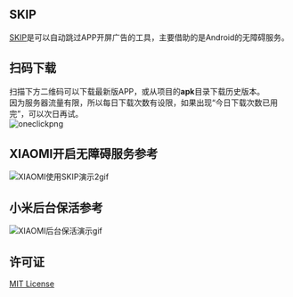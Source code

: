 ## SKIP

[SKIP](https://github.com/GuoXiCheng/SKIP)是可以自动跳过APP开屏广告的工具，主要借助的是Android的无障碍服务。

## 扫码下载

扫描下方二维码可以下载最新版APP，或从项目的**apk**目录下载历史版本。<br />因为服务器流量有限，所以每日下载次数有设限，如果出现“今日下载次数已用完”，可以次日再试。<br />![oneclickpng](https://cdn.nlark.com/yuque/0/2022/png/12979037/1660737846723-597f70c9-0c51-41a7-b084-9c5bbe39dcda.png#clientId=ue0129034-d84b-4&crop=0&crop=0&crop=1&crop=1&from=drop&height=300&id=u6ac75a12&margin=%5Bobject%20Object%5D&name=oneclick.png&originHeight=400&originWidth=400&originalType=binary&ratio=1&rotation=0&showTitle=false&size=2251&status=done&style=stroke&taskId=ua5d659f9-03aa-4be8-8d30-e80191f2492&title=&width=300)

## XIAOMI开启无障碍服务参考

![XIAOMI使用SKIP演示2gif](https://cdn.nlark.com/yuque/0/2022/gif/12979037/1662191686472-b8f7d2dd-5c69-4c8c-b253-d120425e21cc.gif#clientId=uff6987b8-90c4-4&crop=0&crop=0&crop=1&crop=1&from=ui&id=u647621ef&margin=%5Bobject%20Object%5D&name=XIAOMI%E4%BD%BF%E7%94%A8SKIP%E6%BC%94%E7%A4%BA2.gif&originHeight=622&originWidth=280&originalType=binary&ratio=1&rotation=0&showTitle=false&size=376268&status=done&style=stroke&taskId=ue10fac6a-4682-424c-ab9b-512176b7ad0&title=)

## 小米后台保活参考

![XIAOMI后台保活演示gif](https://cdn.nlark.com/yuque/0/2022/gif/12979037/1662188749220-a2dd97d7-d0b8-4ba9-b711-9f6d7aa51148.gif#clientId=u149b4980-b939-4&crop=0&crop=0&crop=1&crop=1&from=ui&id=ufe733817&margin=%5Bobject%20Object%5D&name=XIAOMI%E5%90%8E%E5%8F%B0%E4%BF%9D%E6%B4%BB%E6%BC%94%E7%A4%BA.gif&originHeight=622&originWidth=280&originalType=binary&ratio=1&rotation=0&showTitle=false&size=1420501&status=done&style=stroke&taskId=u5d87ec6c-092c-4ee2-a2d3-77fab872d43&title=)

## 许可证

[MIT License](https://github.com/GuoXiCheng/SKIP/blob/main/LICENSE)